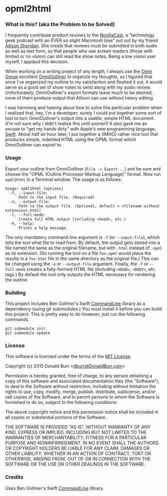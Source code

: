opml2html
=========

### What is this? (aka the Problem to be Solved)

I frequently contribute product reviews to the [NosillaCast][NC], a "technology geek
podcast with an EVER so slight Macintosh bias" put out by my friend [Allison Sheridan][ALLISON].
She insists that reviews must be submitted in both audio as well as text form, so that people who
use screen readers (those with limited or no vision) can still read the show notes. Being a
low vision user myself, I applaud this decision.

When working on a writing project of any length, I always use the [Omni Group][OMNI] excellent
[OmniOutliner][OO] to organize my thoughts, so I figured that once I've organized my outline to
my satisfaction and fleshed it out, it would serve as a good set of show notes to send along with
my audio review. Unfortunately, OmniOutliner's export formats leave much to be desired; none of
them produce output that Allison can use without heavy editing.

I was hemming and hawing about how to solve this particular problem when I realized that, hey,
I'm a developer; surely I could put together some sort of tool to turn OmniOutliner's output
into a usable, simple HTML document. (I'm not sure why I didn't realize this until sooner!)
It also gave me an excuse to "get my hands dirty" with Apple's new programming language,
[Swift][SWIFT]. About half an hour later, I put together a (IMHO) rather nice tool that produces
simple, indented HTML using the OPML format which OmniOutliner can export to.

### Usage

Export your outline from OmniOutliner (`File -> Export...`) and be sure and choose the
"OPML (Outline Processor Markup Language)" format. Now run `opml2html` in a Terminal
window. The usage is as follows:

```
Usage: opml2html [options]
  -f, --input-file:
      Path to the input file. (Required)
  -o, --output-file:
      Path to the output file. (Optional, default = <filename without extension>.html)
  -l, --full-mode:
      Create full HTML output (including <head>, etc.)
  -h, --help:
      Prints a help message.
```

The only mandatory command line argument is `-f` (or `--input-file`), which tells the
tool what file to read from. By default, the output gets stored into a file named
the same as the original filename, but with `.html` instead of `.opml` as its extension.
(So running the tool on a file `foo.opml` would place the results in a `foo.html` file
in the same directory as the original file.) This can be changed using the `-o` or
`--output-file` argument. Finally, the `-f` or `--full-mode` creates a fully-formed
HTML file (including `<HEAD>`, `<BODY>`, etc. tags.) By default the tool only outputs
the HTML necessary for rendering the outline.

### Building

This project includes Ben Gollmer's Swift [CommandLine][CL] library as a dependency
(using git submodules.) You must install it before you can build this project. This
is pretty easy to do however; just run the following commands.

```
git submodule init
git submodule update
```

### License

This software is licensed under the terms of the [MIT License][MIT].

Copyright (c) 2015 Donald Burr <[dburr@DonaldBurr.com][EMAIL]>

Permission is hereby granted, free of charge, to any person obtaining a copy
of this software and associated documentation files (the "Software"), to deal
in the Software without restriction, including without limitation the rights
to use, copy, modify, merge, publish, distribute, sublicense, and/or sell
copies of the Software, and to permit persons to whom the Software is
furnished to do so, subject to the following conditions:

The above copyright notice and this permission notice shall be included in
all copies or substantial portions of the Software.

THE SOFTWARE IS PROVIDED "AS IS", WITHOUT WARRANTY OF ANY KIND, EXPRESS OR
IMPLIED, INCLUDING BUT NOT LIMITED TO THE WARRANTIES OF MERCHANTABILITY,
FITNESS FOR A PARTICULAR PURPOSE AND NONINFRINGEMENT. IN NO EVENT SHALL THE
AUTHORS OR COPYRIGHT HOLDERS BE LIABLE FOR ANY CLAIM, DAMAGES OR OTHER
LIABILITY, WHETHER IN AN ACTION OF CONTRACT, TORT OR OTHERWISE, ARISING FROM,
OUT OF OR IN CONNECTION WITH THE SOFTWARE OR THE USE OR OTHER DEALINGS IN
THE SOFTWARE.

### Credits

Uses Ben Gollmer's Swift [CommandLine][CL] library.

[ALLISON]: https://twitter.com/podfeet "Allison Sheridan"
[NC]: http://podfeet.com/ "NosillaCast"
[OMNI]: https://www.omnigroup.com "The Omni Group"
[OO]: https://www.omnigroup.com/omnioutliner "OmniOutliner"
[SWIFT]: https://developer.apple.com/swift/ "Swift"
[EMAIL]: mailto:dburr@DonaldBurr.com?subject=opml2html "Email"
[MIT]: http://opensource.org/licenses/MIT "MIT License"
[CL]: https://github.com/jatoben/CommandLine "CommandLine"